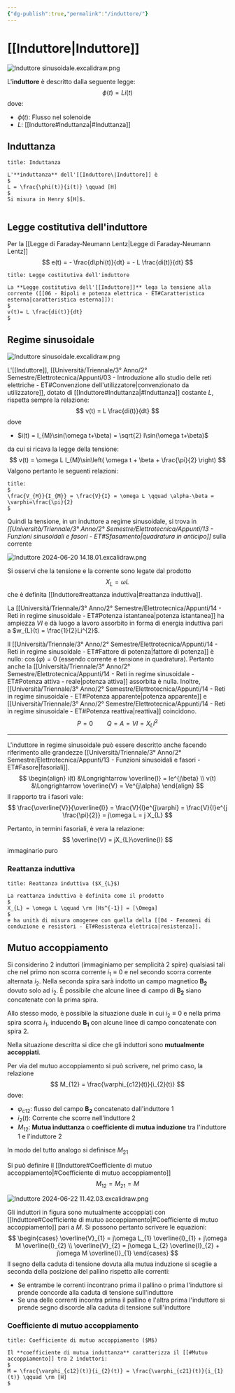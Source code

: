 ```yaml
---
{"dg-publish":true,"permalink":"/induttore/"}
---
```


# [[Induttore\|Induttore]]

![Induttore sinusoidale.excalidraw.png](/img/user/Excalidraw/Induttore%20sinusoidale.excalidraw.png)


L'**induttore** è descritto dalla seguente legge:
$$
\phi(t) = Li(t)
$$
dove:
- $\phi(t):$ Flusso nel solenoide
- $L:$ [[Induttore#Induttanza\|#Induttanza]]

## Induttanza

```ad-Definizione
title: Induttanza

L'**induttanza** dell'[[Induttore\|Induttore]] è
$
L = \frac{\phi(t)}{i(t)} \qquad [H]
$
Si misura in Henry $[H]$.


```

## Legge costitutiva dell'induttore

Per la [[Legge di Faraday-Neumann Lentz\|Legge di Faraday-Neumann Lentz]]
$$
e(t) = - \frac{d\phi(t)}{dt} = - L \frac{di(t)}{dt}
$$

```ad-Teo
title: Legge costitutiva dell'induttore

La **Legge costitutiva dell'[[Induttore]]** lega la tensione alla corrente ([[06 - Bipoli e potenza elettrica - ET#Caratteristica esterna|caratteristica esterna]]):
$
v(t)= L \frac{di(t)}{dt}
$

```

## Regime sinusoidale


![Induttore sinusoidale.excalidraw.png](/img/user/Excalidraw/Induttore%20sinusoidale.excalidraw.png)


L'[[Induttore]], [[Università/Triennale/3° Anno/2° Semestre/Elettrotecnica/Appunti/03 - Introduzione allo studio delle reti elettriche - ET#Convenzione dell'utilizzatore\|convenzionato da utilizzatore]], dotato di [[Induttore#Induttanza\|#Induttanza]] costante $L$, rispetta sempre la relazione:
$$
v(t) = L \frac{di(t)}{dt}
$$
dove
- $i(t) = I_{M}\sin(\omega t+\beta) = \sqrt{2} I\sin(\omega t+\beta)$

da cui si ricava la legge della tensione:
$$
v(t) = \omega L I_{M}\sin\left( \omega t + \beta + \frac{\pi}{2} \right)
$$
Valgono pertanto le seguenti relazioni:

```ad-Teo
title:
$
\frac{V_{M}}{I_{M}} = \frac{V}{I} = \omega L \qquad \alpha-\beta = \varphi=\frac{\pi}{2}
$

```

Quindi la tensione, in un induttore a regime sinusoidale, si trova in *[[Università/Triennale/3° Anno/2° Semestre/Elettrotecnica/Appunti/13 - Funzioni sinusoidali e fasori - ET#Sfasamento\|quadratura in anticipo]]* sulla corrente

![Induttore 2024-06-20 14.18.01.excalidraw.png](/img/user/Excalidraw/Induttore%202024-06-20%2014.18.01.excalidraw.png)


Si osservi che la tensione e la corrente sono legate dal prodotto
$$
X_{L} = \omega L
$$
che è definita [[Induttore#reattanza induttiva\|#reattanza induttiva]].

La [[Università/Triennale/3° Anno/2° Semestre/Elettrotecnica/Appunti/14 - Reti in regime sinusoidale - ET#Potenza istantanea\|potenza istantanea]] ha ampiezza $VI$ e dà luogo a lavoro assorbito in forma di energia induttiva pari a $w_{L}(t) = \frac{1}{2}Li^{2}$.

Il [[Università/Triennale/3° Anno/2° Semestre/Elettrotecnica/Appunti/14 - Reti in regime sinusoidale - ET#Fattore di potenza\|fattore di potenza]] è nullo: $\cos(\varphi) = 0$ (essendo corrente e tensione in quadratura). Pertanto anche la [[Università/Triennale/3° Anno/2° Semestre/Elettrotecnica/Appunti/14 - Reti in regime sinusoidale - ET#Potenza attiva - reale\|potenza attiva]] assorbita è nulla. Inoltre, [[Università/Triennale/3° Anno/2° Semestre/Elettrotecnica/Appunti/14 - Reti in regime sinusoidale - ET#Potenza apparente\|potenza apparente]] e [[Università/Triennale/3° Anno/2° Semestre/Elettrotecnica/Appunti/14 - Reti in regime sinusoidale - ET#Potenza reattiva\|reattiva]] coincidono.
$$
P = 0 \qquad Q = A = VI = X_{L}I^{2}
$$

___

L'induttore in regime sinusoidale può essere descritto anche facendo riferimento alle grandezze [[Università/Triennale/3° Anno/2° Semestre/Elettrotecnica/Appunti/13 - Funzioni sinusoidali e fasori - ET#Fasore\|fasoriali]].
$$
\begin{align}
i(t) &\Longrightarrow \overline{I} = Ie^{j\beta} \\
v(t) &\Longrightarrow \overline{V} = Ve^{j\alpha}
\end{align}
$$
Il rapporto tra i fasori vale:
$$
\frac{\overline{V}}{\overline{I}} = \frac{V}{I}e^{j\varphi} = \frac{V}{I}e^{j \frac{\pi}{2}} = j\omega L = j X_{L}
$$

Pertanto, in termini fasoriali, è vera la relazione:
$$
\overline{V} = jX_{L}\overline{I}
$$
immaginario puro
### Reattanza induttiva

```ad-Definizione
title: Reattanza induttiva ($X_{L}$)

La reattanza induttiva è definita come il prodotto
$
X_{L} = \omega L \qquad \rm [Hs^{-1}] = [\Omega]
$
e ha unità di misura omogenee con quella della [[04 - Fenomeni di conduzione e resistori - ET#Resistenza elettrica|resistenza]].

```


## Mutuo accoppiamento

Si considerino 2 induttori (immaginiamo per semplicità 2 spire) qualsiasi tali che nel primo non scorra corrente $i_{1} \equiv 0$ e nel secondo scorra corrente alternata $i_{2}$. Nella seconda spira sarà indotto un campo magnetico $\boldsymbol{B_{2}}$ dovuto solo ad $i_{2}$. È possibile che alcune linee di campo di $\boldsymbol{B_{2}}$ siano concatenate con la prima spira. 

Allo stesso modo, è possibile la situazione duale in cui $i_{2}\equiv0$ e nella prima spira scorra $i_{1}$, inducendo $\boldsymbol{B_{1}}$ con alcune linee di campo concatenate con spira 2.

Nella situazione descritta si dice che gli induttori sono **mutualmente accoppiati**.

Per via del mutuo accoppiamento si può scrivere, nel primo caso, la relazione
$$
M_{12} = \frac{\varphi_{c12}(t)}{i_{2}(t)}
$$
dove:
- $\varphi_{c12}:$ flusso del campo $\boldsymbol{B_{2}}$ concatenato dall'induttore 1
- $i_{2}(t):$ Corrente che scorre nell'induttore 2
- $M_{12}:$ **Mutua induttanza** o **coefficiente di mutua induzione** tra l'induttore 1 e l'induttore 2

In modo del tutto analogo si definisce $M_{21}$

Si può definire il [[Induttore#Coefficiente di mutuo accoppiamento\|#Coefficiente di mutuo accoppiamento]]
$$
M_{12} = M_{21} = M
$$


![Induttore 2024-06-22 11.42.03.excalidraw.png](/img/user/Excalidraw/Induttore%202024-06-22%2011.42.03.excalidraw.png)


Gli induttori in figura sono mutualmente accoppiati con [[Induttore#Coefficiente di mutuo accoppiamento\|#Coefficiente di mutuo accoppiamento]] pari a $M$. Si possono pertanto scrivere le equazioni:
$$
\begin{cases}
\overline{V}_{1} = j\omega L_{1} \overline{I}_{1} + j\omega M \overline{I}_{2} \\
\overline{V}_{2} = j\omega L_{2} \overline{I}_{2} + j\omega M \overline{I}_{1}
\end{cases}
$$
Il segno della caduta di tensione dovuta alla mutua induzione si sceglie a seconda della posizione del pallino rispetto alle correnti:
- Se entrambe le correnti incontrano prima il pallino o prima l'induttore si prende concorde alla caduta di tensione sull'induttore
- Se una delle correnti incontra prima il pallino e l'altra prima l'induttore si prende segno discorde alla caduta di tensione sull'induttore

### Coefficiente di mutuo accoppiamento

```ad-Definizione
title: Coefficiente di mutuo accoppiamento ($M$)

Il **coefficiente di mutua induttanza** caratterizza il [[#Mutuo accoppiamento]] tra 2 induttori:
$
M = \frac{\varphi_{c12}(t)}{i_{2}(t)} = \frac{\varphi_{c21}(t)}{i_{1}(t)} \qquad \rm [H]
$

```


